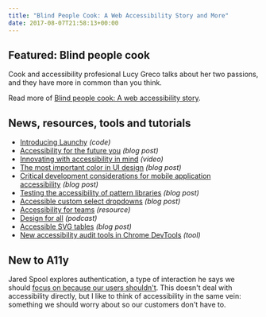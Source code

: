 ```yaml
---
title: "Blind People Cook: A Web Accessibility Story and More"
date: 2017-08-07T21:58:13+00:00
---
```


## Featured: Blind people cook

Cook and accessibility profesional Lucy Greco talks about her two passions, and they have more in common than you think.

Read more of [Blind people cook: A web accessibility story](http://www.lflegal.com/2017/08/blind-cooks/).

## News, resources, tools and tutorials

* [Introducing Launchy](https://medium.com/@svinkle/introducing-launchy-41317521625e) _(code)_
* [Accessibility for the future you](https://yoast.com/dev-blog/accessibility-future-you/) _(blog post)_
* [Innovating with accessibility in mind](https://www.youtube.com/watch?v=UXCt_85Y3Ek) _(video)_
* [The most important color in UI design](https://uxplanet.org/the-most-important-color-in-ui-design-d4f23aefffdf) _(blog post)_
* [Critical development considerations for mobile application accessibility](https://www.microassist.com/digital-accessibility/mobile-application-accessibility-part-1-of-2/) _(blog post)_
* [Testing the accessibility of pattern libraries](https://hiddedevries.nl/en/blog/2017-07-13-testing-the-accessibility-of-pattern-libraries) _(blog post)_
* [Accessible custom select dropdowns](http://www.webaxe.org/accessible-custom-select-dropdowns/) _(blog post)_
* [Accessibility for teams](https://developers.google.com/web/fundamentals/accessibility/a11y-for-teams) _(resource)_
* [Design for all](http://creative.gimletmedia.com/episode/design-for-all/) _(podcast)_
* [Accessible SVG tables](https://tink.uk/accessible-svg-tables/) _(blog post)_
* [New accessibility audit tools in Chrome DevTools](https://developers.google.com/web/updates/2017/05/devtools-release-notes) _(tool)_

## New to A11y

Jared Spool explores authentication, a type of interaction he says we should [focus on because our users shouldn't](https://articles.uie.com/focusing-on-what-our-users-shouldnt-focus-on/). This doesn't deal with accessibility directly, but I like to think of accessibility in the same vein: something we should worry about so our customers don't have to.